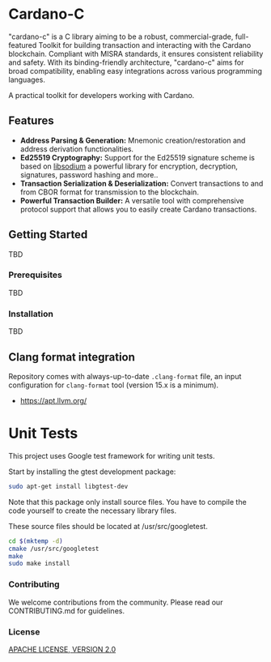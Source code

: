 # Cardano-C

"cardano-c" is a C library aiming to be a robust, commercial-grade, full-featured Toolkit for building transaction and interacting with the Cardano blockchain. Compliant with MISRA standards, 
it ensures consistent reliability and safety. With its binding-friendly architecture, "cardano-c" aims for broad compatibility, enabling easy integrations across various programming languages. 

A practical toolkit for developers working with Cardano.

## Features

- **Address Parsing & Generation:** Mnemonic creation/restoration and address derivation functionalities.
- **Ed25519 Cryptography:** Support for the Ed25519 signature scheme is based on [libsodium](https://github.com/jedisct1/libsodium) a powerful library for encryption, decryption, signatures, password hashing and more..
- **Transaction Serialization & Deserialization:** Convert transactions to and from CBOR format for transmission to the blockchain.
- **Powerful Transaction Builder:** A versatile tool with comprehensive protocol support that allows you to easily create Cardano transactions.

## Getting Started

TBD

### Prerequisites

TBD

### Installation

TBD

## Clang format integration

Repository comes with always-up-to-date `.clang-format` file, an input configuration
for `clang-format` tool (version 15.x is a minimum). 

- https://apt.llvm.org/

# Unit Tests

This project uses Google test framework for writing unit tests.

Start by installing the gtest development package:

```bash
sudo apt-get install libgtest-dev
```

Note that this package only install source files. You have to compile the code yourself to create the necessary
library files.

These source files should be located at /usr/src/googletest.

```bash
cd $(mktemp -d)
cmake /usr/src/googletest
make
sudo make install
```

### Contributing 

We welcome contributions from the community. Please read our CONTRIBUTING.md for guidelines.

### License 

[APACHE LICENSE, VERSION 2.0](https://apache.org/licenses/LICENSE-2.0)
